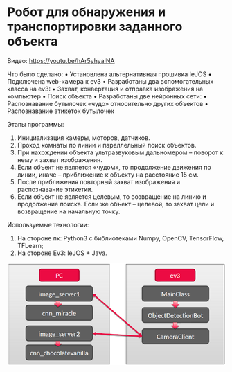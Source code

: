 # Робот для обнаружения и транспортировки заданного объекта
Видео: https://youtu.be/hAr5yhyaINA

Что было сделано:
• Установлена альтернативная прошивка leJOS
• Подключена web-камера к ev3
• Разработаны два вспомогательных класса на ev3:
    • Захват, конвертация и отправка изображения на компьютер
    • Поиск объекта
• Разработаны две нейронных сети:
    • Распознавание бутылочек «чудо» относительно других объектов
    • Распознавание этикеток бутылочек

Этапы программы:
1. Инициализация камеры, моторов, датчиков.
2. Проход комнаты по линии и параллельный поиск объектов.
3. При нахождении объекта ультразвуковым дальномером – поворот к нему и захват изображения.
4. Если объект не является «чудом», то продолжение движения по линии, иначе – приближение к объекту на расстояние 15 см.
5. После приближения повторный захват изображения и распознавание этикетки.
6. Если объект не является целевым, то возвращение на линию и продолжение поиска. Если же объект – целевой, то захват цели и возвращение на начальную точку.

Используемые технологии:
1. На стороне пк: Python3 с библиотеками Numpy, OpenCV, TensorFlow, TFLearn;
2. На стороне Ev3: leJOS + Java.

![структура](Структура.PNG "Структура взаимодействия модулей")
